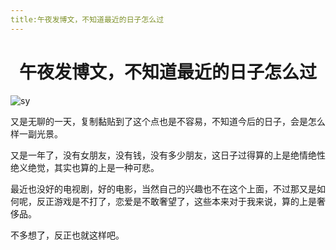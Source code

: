 ```yaml
---
title:午夜发博文，不知道最近的日子怎么过
---
```


# <center>午夜发博文，不知道最近的日子怎么过</center>

<img :src="$withBase('/sy.jpg')" alt="sy">
<br>

又是无聊的一天，复制黏贴到了这个点也是不容易，不知道今后的日子，会是怎么样一副光景。

又是一年了，没有女朋友，没有钱，没有多少朋友，这日子过得算的上是绝情绝性绝义绝觉，其实也算的上是一种可悲。

最近也没好的电视剧，好的电影，当然自己的兴趣也不在这个上面，不过那又是如何呢，反正游戏是不打了，恋爱是不敢奢望了，这些本来对于我来说，算的上是奢侈品。

不多想了，反正也就这样吧。